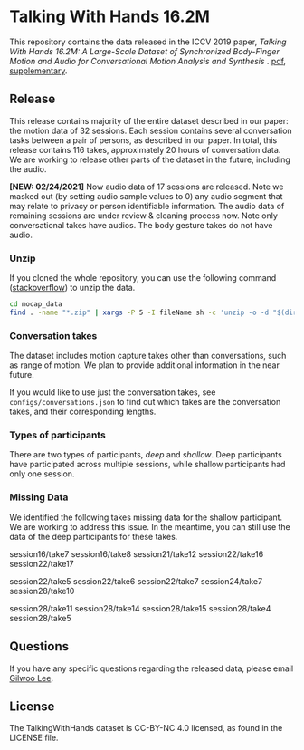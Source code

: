 # Talking With Hands 16.2M 

This repository contains the data released in the ICCV 2019 paper, *Talking With Hands 16.2M: A Large-Scale Dataset of Synchronized Body-Finger Motion and Audio for Conversational Motion Analysis and Synthesis* . [pdf](http://openaccess.thecvf.com/content_ICCV_2019/papers/Lee_Talking_With_Hands_16.2M_A_Large-Scale_Dataset_of_Synchronized_Body-Finger_ICCV_2019_paper.pdf), [supplementary](http://openaccess.thecvf.com/content_ICCV_2019/supplemental/Lee_Talking_With_Hands_ICCV_2019_supplemental.pdf).



## Release 

This release contains majority of the entire dataset described in our paper: the motion data of 32 sessions. Each session contains several conversation tasks between a pair of persons, as described in our paper. In total, this release contains 116 takes, approximately 20 hours of conversation data. We are working to release other parts of the dataset in the future, including the audio.

**[NEW: 02/24/2021]** Now audio data of 17 sessions are released. Note we masked out (by setting audio sample values to 0) any audio segment that may relate to privacy or person identifiable information. The audio data of remaining sessions are under review & cleaning process now. Note only conversational takes have audios. The body gesture takes do not have audio.


### Unzip

If you cloned the whole repository, you can use the following command ([stackoverflow](https://stackoverflow.com/questions/107995/how-do-you-recursively-unzip-archives-in-a-directory-and-its-subdirectories-from)) to unzip the data.

```bash
cd mocap_data
find . -name "*.zip" | xargs -P 5 -I fileName sh -c 'unzip -o -d "$(dirname "fileName")/$(basename -s .zip "fileName")" "fileName"'
```



### Conversation takes

The dataset includes motion capture takes other than conversations, such as range of motion. We plan to provide additional information in the near future.

If you would like to use just the conversation takes, see `configs/conversations.json` to find out which takes are the conversation takes, and their corresponding lengths.

### Types of participants
There are two types of participants, _deep_ and _shallow_. Deep participants have participated across multiple sessions, while shallow participants had only one session. 

### Missing Data
We identified the following takes missing data for the shallow participant. We are working to address this issue. In the meantime,  you can still use the data of the deep participants for these takes.

session16/take7  session16/take8  session21/take12  session22/take16  session22/take17  

session22/take5 session22/take6  session22/take7  session24/take7  session28/take10

session28/take11 session28/take14  session28/take15  session28/take4  session28/take5


## Questions

If you have any specific questions regarding the released data, please email [Gilwoo Lee](mailto:gilwoo301@gmail.com).

## License
The TalkingWithHands dataset is CC-BY-NC 4.0 licensed, as found in the LICENSE file.

